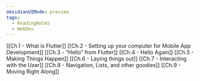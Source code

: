 ```yaml
---
obsidianUIMode: preview
tags:
  - ReadingNotes
  - WebDev
---
```

[[Ch.1 - What is Flutter]]
[[Ch.2 - Setting up your computer for Mobile App Development]]
[[Ch.3 - “Hello” from Flutter]]
[[Ch.4 - Hello Again]]
[[Ch.5 - Making Things Happen]]
[[Ch.6 - Laying things out]]
[[Ch.7 - Interacting with the User]]
[[Ch.8 - Navigation, Lists, and other goodies]]
[[Ch.9 - Moving Right Along]]